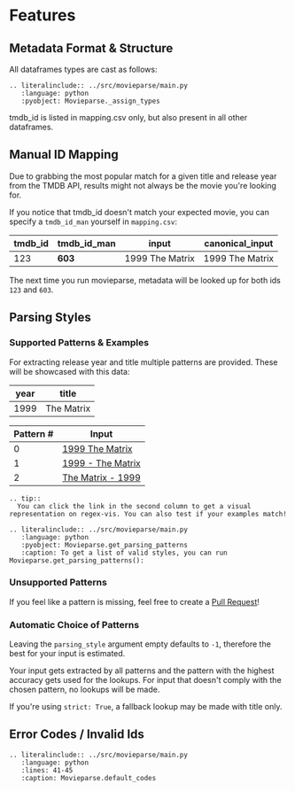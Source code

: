# Features

## Metadata Format & Structure

All dataframes types are cast as follows:

```{eval-rst}
.. literalinclude:: ../src/movieparse/main.py
   :language: python
   :pyobject: Movieparse._assign_types
```

tmdb_id is listed in mapping.csv only, but also present in all other dataframes.

## Manual ID Mapping

Due to grabbing the most popular match for a given title and release year from the TMDB API, results might not always be the movie you're looking for.

If you notice that tmdb_id doesn't match your expected movie, you can specify a `tmdb_id_man` yourself in `mapping.csv`:

| tmdb_id | tmdb_id_man | input           | canonical_input |
| ------- | ----------- | --------------- | --------------- |
| 123     | **603**     | 1999 The Matrix | 1999 The Matrix |

The next time you run movieparse, metadata will be looked up for both ids `123` and `603`.

## Parsing Styles

### Supported Patterns & Examples

For extracting release year and title multiple patterns are provided. These will be showcased with this data:

| year | title      |
| ---- | ---------- |
| 1999 | The Matrix |

| Pattern # | Input                                                                                                                                                   |
| --------- | ------------------------------------------------------------------------------------------------------------------------------------------------------- |
| 0         | [1999 The Matrix](https://regex-vis.com/?r=%5E%28%3F%3Cyear%3E%5Cd%7B4%7D%29%5Cs%28%3F%3Ctitle%3E.%2B%29%24&e=0&t=%5B%221999+The+Matrix%22%5D)          |
| 1         | [1999 - The Matrix](https://regex-vis.com/?r=%5E%28%3F%3Cyear%3E%5Cd%7B4%7D%29%5Cs-%5Cs%28%3F%3Ctitle%3E.%2B%29%24&e=0&t=%5B%221999+-+The+Matrix%22%5D) |
| 2         | [The Matrix - 1999](https://regex-vis.com/?r=%5E%28%3F%3Ctitle%3E.%2B%29%5Cs-%5Cs%28%3F%3Cyear%3E%5Cd%7B4%7D%29%24&e=0&t=%5B%22The+Matrix+-+1999%22%5D) |

```{eval-rst}
.. tip::
  You can click the link in the second column to get a visual representation on regex-vis. You can also test if your examples match!
```

```{eval-rst}
.. literalinclude:: ../src/movieparse/main.py
   :language: python
   :pyobject: Movieparse.get_parsing_patterns
   :caption: To get a list of valid styles, you can run Movieparse.get_parsing_patterns():
```

### Unsupported Patterns

If you feel like a pattern is missing, feel free to create a [Pull Request](https://github.com/tilschuenemann/movieparse/pulls)!

### Automatic Choice of Patterns

Leaving the `parsing_style` argument empty defaults to `-1`, therefore the best for your input is estimated.

Your input gets extracted by all patterns and the pattern with the highest accuracy gets used for the lookups.
For input that doesn't comply with the chosen pattern, no lookups will be made.

If you're using `strict: True`, a fallback lookup may be made with title only.

## Error Codes / Invalid Ids

```{eval-rst}
.. literalinclude:: ../src/movieparse/main.py
   :language: python
   :lines: 41-45
   :caption: Movieparse.default_codes
```
